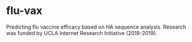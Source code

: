 # flu-vax
Predicting flu vaccine efficacy based on HA sequence analysis. Research was funded by UCLA Internet Research Initiative (2018-2019).
